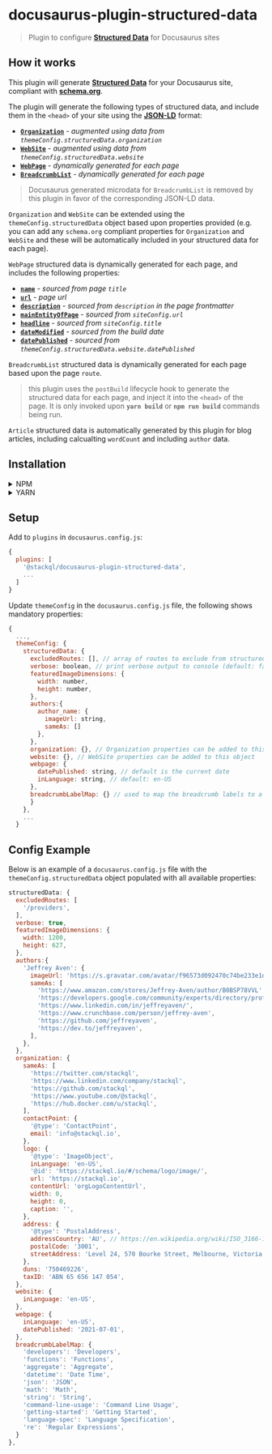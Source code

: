 # docusaurus-plugin-structured-data
> Plugin to configure [__Structured Data__](https://developers.google.com/search/docs/appearance/structured-data/intro-structured-data) for Docusaurus sites

## How it works

This plugin will generate  [__Structured Data__](https://developers.google.com/search/docs/appearance/structured-data/intro-structured-data) for your Docusaurus site, compliant with [__schema.org__](https://schema.org/).  

The plugin will generate the following types of structured data, and include them in the `<head>` of your site using the [__JSON-LD__](https://developers.google.com/search/docs/guides/intro-structured-data) format:  

- [__`Organization`__](https://schema.org/Organization) - *augmented using data from `themeConfig.structuredData.organization`*
- [__`WebSite`__](https://schema.org/WebSite) - *augmented using data from `themeConfig.structuredData.website`*
- [__`WebPage`__](https://schema.org/WebPage) - *dynamically generated for each page*
- [__`BreadcrumbList`__](https://schema.org/BreadcrumbList) - *dynamically generated for each page*

> Docusaurus generated microdata for `BreadcrumbList` is removed by this plugin in favor of the corresponding JSON-LD data.

`Organization` and `WebSite` can be extended using the `themeConfig.structuredData` object based upon properties provided (e.g. you can add any `schema.org` compliant properties for `Organization` and `WebSite` and these will be automatically included in your structured data for each page).  

`WebPage` structured data is dynamically generated for each page, and includes the following properties:  

- [__`name`__](https://schema.org/name) - *sourced from page `title`*
- [__`url`__](https://schema.org/url) - *page url*
- [__`description`__](https://schema.org/description) - *sourced from `description` in the page frontmatter*
- [__`mainEntityOfPage`__](https://schema.org/mainEntityOfPage) - *sourced from `siteConfig.url`*
- [__`headline`__](https://schema.org/headline) - *sourced from `siteConfig.title`*
- [__`dateModified`__](https://schema.org/dateModified) - *sourced from the build date*
- [__`datePublished`__](https://schema.org/datePublished) - *sourced from `themeConfig.structuredData.website.datePublished`*

`BreadcrumbList` structured data is dynamically generated for each page based upon the page `route`.  

> this plugin uses the `postBuild` lifecycle hook to generate the structured data for each page, and inject it into the `<head>` of the page.  It is only invoked upon __`yarn build`__ or __`npm run build`__ commands being run.  
 
`Article` structured data is automatically generated by this plugin for blog articles, including calcualting `wordCount` and including `author` data.   

## Installation

<details>
<summary>NPM</summary>
<p>

```bash
npm i @stackql/docusaurus-plugin-structured-data
```

</p>
</details>

<details>
<summary>YARN</summary>
<p>

```bash
yarn add @stackql/docusaurus-plugin-structured-data
```

</p>
</details>

## Setup

Add to `plugins` in `docusaurus.config.js`:

```js
{
  plugins: [
    '@stackql/docusaurus-plugin-structured-data',
    ...
  ]
}
```

Update `themeConfig` in the `docusaurus.config.js` file, the following shows mandatory properties:

```js
{
  ...,
  themeConfig: {
    structuredData: {
      excludedRoutes: [], // array of routes to exclude from structured data generation, include custom redirects here
      verbose: boolean, // print verbose output to console (default: false)
      featuredImageDimensions: {
        width: number,
        height: number,
      },
      authors:{
        author_name: {
          imageUrl: string,
          sameAs: []
        },
      },  
      organization: {}, // Organization properties can be added to this object
      website: {}, // WebSite properties can be added to this object
      webpage: {
        datePublished: string, // default is the current date
        inLanguage: string, // default: en-US
      },
      breadcrumbLabelMap: {} // used to map the breadcrumb labels to a custom value
      }
    },
    ...
  }
```

## Config Example

Below is an example of a `docusaurus.config.js` file with the `themeConfig.structuredData` object populated with all available properties:  

```js
structuredData: {
  excludedRoutes: [
    '/providers',
  ],  
  verbose: true,
  featuredImageDimensions: {
    width: 1200,
    height: 627,
  },
  authors:{
    'Jeffrey Aven': {
      imageUrl: 'https://s.gravatar.com/avatar/f96573d092470c74be233e1dded5376f?s=80',
      sameAs: [
        'https://www.amazon.com/stores/Jeffrey-Aven/author/B0BSP78VVL',
        'https://developers.google.com/community/experts/directory/profile/profile-jeffrey-aven',
        'https://www.linkedin.com/in/jeffreyaven/',
        'https://www.crunchbase.com/person/jeffrey-aven',
        'https://github.com/jeffreyaven',
        'https://dev.to/jeffreyaven',
      ],
    },
  },  
  organization: {
    sameAs: [
      'https://twitter.com/stackql',
      'https://www.linkedin.com/company/stackql',
      'https://github.com/stackql',
      'https://www.youtube.com/@stackql',
      'https://hub.docker.com/u/stackql',
    ],
    contactPoint: {
      '@type': 'ContactPoint',
      email: 'info@stackql.io',
    },
    logo: {
      '@type': 'ImageObject',
      inLanguage: 'en-US',
      '@id': 'https://stackql.io/#/schema/logo/image/',
      url: 'https://stackql.io',
      contentUrl: 'orgLogoContentUrl',
      width: 0,
      height: 0,
      caption: '',
    },
    address: {
      '@type': 'PostalAddress',
      addressCountry: 'AU', // https://en.wikipedia.org/wiki/ISO_3166-1
      postalCode: '3001',
      streetAddress: 'Level 24, 570 Bourke Street, Melbourne, Victoria',
    },
    duns: '750469226',
    taxID: 'ABN 65 656 147 054',
  },
  website: {
    inLanguage: 'en-US',
  },
  webpage: {
    inLanguage: 'en-US',
    datePublished: '2021-07-01',
  },
  breadcrumbLabelMap: {
    'developers': 'Developers',
    'functions': 'Functions',
    'aggregate': 'Aggregate',
    'datetime': 'Date Time',
    'json': 'JSON',
    'math': 'Math',
    'string': 'String',
    'command-line-usage': 'Command Line Usage',
    'getting-started': 'Getting Started',
    'language-spec': 'Language Specification',
    're': 'Regular Expressions',
  }
},
```